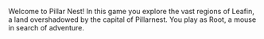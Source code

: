 Welcome to Pillar Nest!
In this game you explore the vast regions of Leafin, a land overshadowed by the capital of Pillarnest. You play as Root, a mouse in search of adventure.
